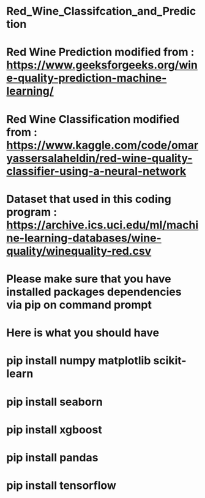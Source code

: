 # Red_Wine_Classifcation_and_Prediction

# Red Wine Prediction modified from : https://www.geeksforgeeks.org/wine-quality-prediction-machine-learning/
# Red Wine Classification modified from : https://www.kaggle.com/code/omaryassersalaheldin/red-wine-quality-classifier-using-a-neural-network

# Dataset that used in this coding program : https://archive.ics.uci.edu/ml/machine-learning-databases/wine-quality/winequality-red.csv

# Please make sure that you have installed packages dependencies via pip on command prompt 
# Here is what you should have

# pip install numpy matplotlib scikit-learn
# pip install seaborn
# pip install xgboost
# pip install pandas
# pip install tensorflow
